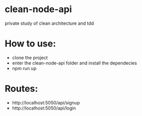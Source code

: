 # clean-node-api
private study of clean architecture and tdd

# How to use:
- clone the project
- enter the clean-node-api folder and install the dependecies
- npm run up
# Routes:
- http://localhost:5050/api/signup
- http://localhost:5050/api/login

